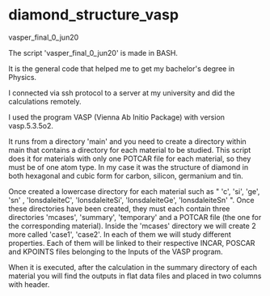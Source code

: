 # diamond_structure_vasp

vasper_final_0_jun20

The script 'vasper_final_0_jun20' is made in BASH.

It is the general code that helped me to get my bachelor's degree in Physics. 

I connected via ssh protocol to a server at my university and did the calculations remotely.

I used the program VASP (Vienna Ab Initio Package) with version vasp.5.3.5o2.

It runs from a directory 'main' and you need to create a directory within main that contains a directory for each material to be studied. 
This script does it for materials with only one POTCAR file for each material, so they must be of one atom type. 
In my case it was the structure of diamond in both hexagonal and cubic form for carbon, silicon, germanium and tin. 

Once created a lowercase directory for each material such as " 'c', 'si', 'ge', 'sn' , 'lonsdaleiteC', 'lonsdaleiteSi', 'lonsdaleiteGe', 'lonsdaleiteSn' ". 
Once these directories have been created, they must each contain three directories 'mcases', 'summary', 'temporary' and a POTCAR file (the one for the corresponding material). 
Inside the 'mcases' directory we will create 2 more called 'case1', 'case2'. In each of them we will study different properties. 
Each of them will be linked to their respective INCAR, POSCAR and KPOINTS files belonging to the Inputs of the VASP program.

When it is executed, after the calculation in the summary directory of each material you will find the outputs in flat data files and placed in two columns with header.

